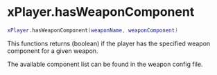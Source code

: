 # xPlayer.hasWeaponComponent

```lua
xPlayer.hasWeaponComponent(weaponName, weaponComponent)
```

This functions returns (boolean) if the player has the specified weapon component for a given weapon.

The available component list can be found in the weapon config file.